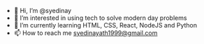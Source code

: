 - 👋 Hi, I’m @syedinay
- 👀 I’m interested in using tech to solve modern day problems
- 🌱 I’m currently learning HTML, CSS, React, NodeJS and Python
- 📫 How to reach me syedinayath1999@gmail.com

<!---
syedinay/syedinay is a ✨ special ✨ repository because its `README.md` (this file) appears on your GitHub profile.
You can click the Preview link to take a look at your changes.
--->
